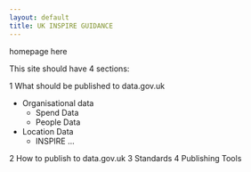 ```yaml
---
layout: default
title: UK INSPIRE GUIDANCE
---
```


homepage here

This site should have 4 sections:

1 What should be published to data.gov.uk
* Organisational data
	* Spend Data
	* People Data
* Location Data
	* INSPIRE
...

2 How to publish to data.gov.uk
3 Standards
4 Publishing Tools